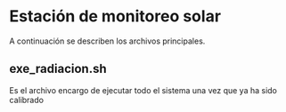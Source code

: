 # Estación de monitoreo solar 
A continuación se describen los archivos principales. 


## exe_radiacion.sh
Es el archivo encargo de ejecutar todo el sistema una vez que ya ha sido calibrado 
